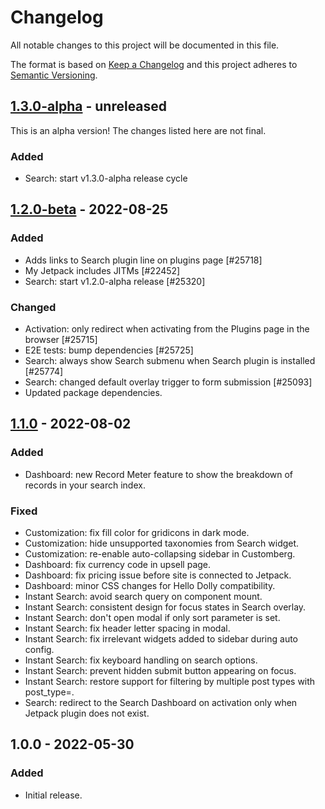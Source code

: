 # Changelog

All notable changes to this project will be documented in this file.

The format is based on [Keep a Changelog](https://keepachangelog.com/en/1.0.0/)
and this project adheres to [Semantic Versioning](https://semver.org/spec/v2.0.0.html).

## [1.3.0-alpha] - unreleased

This is an alpha version! The changes listed here are not final.

### Added
- Search: start v1.3.0-alpha release cycle

## [1.2.0-beta] - 2022-08-25
### Added
- Adds links to Search plugin line on plugins page [#25718]
- My Jetpack includes JITMs [#22452]
- Search: start v1.2.0-alpha release [#25320]

### Changed
- Activation: only redirect when activating from the Plugins page in the browser [#25715]
- E2E tests: bump dependencies [#25725]
- Search: always show Search submenu when Search plugin is installed [#25774]
- Search: changed default overlay trigger to form submission [#25093]
- Updated package dependencies.

## [1.1.0] - 2022-08-02
### Added
- Dashboard: new Record Meter feature to show the breakdown of records in your search index.

### Fixed
- Customization: fix fill color for gridicons in dark mode.
- Customization: hide unsupported taxonomies from Search widget.
- Customization: re-enable auto-collapsing sidebar in Customberg.
- Dashboard: fix currency code in upsell page.
- Dashboard: fix pricing issue before site is connected to Jetpack.
- Dashboard: minor CSS changes for Hello Dolly compatibility.
- Instant Search: avoid search query on component mount.
- Instant Search: consistent design for focus states in Search overlay.
- Instant Search: don't open modal if only sort parameter is set.
- Instant Search: fix header letter spacing in modal.
- Instant Search: fix irrelevant widgets added to sidebar during auto config.
- Instant Search: fix keyboard handling on search options.
- Instant Search: prevent hidden submit button appearing on focus.
- Instant Search: restore support for filtering by multiple post types with post_type=.
- Search: redirect to the Search Dashboard on activation only when Jetpack plugin does not exist.

## 1.0.0 - 2022-05-30
### Added
- Initial release.

[1.1.0-beta]: https://github.com/Automattic/jetpack-search-plugin/compare/1.0.0...1.1.0-beta
[1.3.0-alpha]: https://github.com/Automattic/jetpack-search-plugin/compare/v1.2.0-beta...v1.3.0-alpha
[1.2.0-beta]: https://github.com/Automattic/jetpack-search-plugin/compare/v1.1.0...v1.2.0-beta
[1.1.0]: https://github.com/Automattic/jetpack-search-plugin/compare/1.1.0-beta...1.1.0
